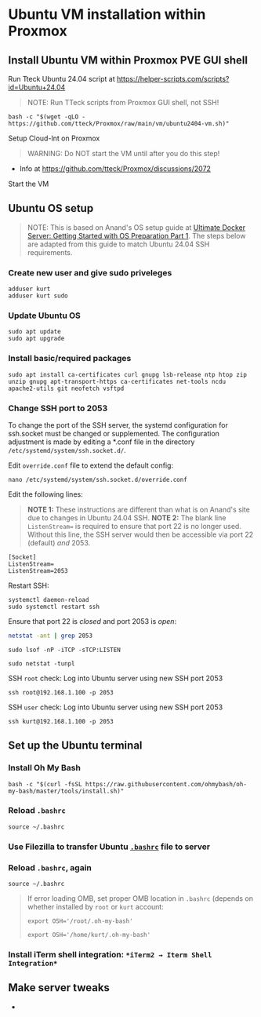 # Ubuntu VM installation within Proxmox 

## Install Ubuntu VM within Proxmox PVE GUI shell

Run Tteck Ubuntu 24.04 script at https://helper-scripts.com/scripts?id=Ubuntu+24.04
> NOTE: Run TTeck scripts from Proxmox GUI shell, not SSH!
```shell-script
bash -c "$(wget -qLO - https://github.com/tteck/Proxmox/raw/main/vm/ubuntu2404-vm.sh)"
```

Setup Cloud-Int on Proxmox
> WARNING: Do NOT start the VM until after you do this step!
- Info at https://github.com/tteck/Proxmox/discussions/2072 

Start the VM
## Ubuntu OS setup
    
> NOTE: This is based on Anand's OS setup guide at [Ultimate Docker Server: Getting Started with OS Preparation Part 1](https://www.smarthomebeginner.com/ultimate-docker-server-1-os-preparation/). 
>The steps below are adapted from this guide to match Ubuntu 24.04 SSH requirements.
### Create new user and give sudo priveleges
```shell-script
adduser kurt
adduser kurt sudo
```
### Update Ubuntu OS
```shell-script
sudo apt update
sudo apt upgrade
```
### Install basic/required packages
```shell-script
sudo apt install ca-certificates curl gnupg lsb-release ntp htop zip unzip gnupg apt-transport-https ca-certificates net-tools ncdu apache2-utils git neofetch vsftpd
```
### Change SSH port to 2053

To change the port of the SSH server, the systemd configuration for ssh.socket must be changed or supplemented. The configuration adjustment is made by editing a *.conf file in the directory `/etc/systemd/system/ssh.socket.d/`.

Edit `override.conf` file to extend the default config:
```shell-script
nano /etc/systemd/system/ssh.socket.d/override.conf
```
Edit the following lines:
> **NOTE 1:** These instructions are different than what is on Anand's site due to changes in Ubuntu 24.04 SSH.
> **NOTE 2:** The blank line `ListenStream=` is required to ensure that port 22 is no longer used. Without this line, the SSH server would then be accessible via port 22 (default) *and* 2053.
```EditorConfig
[Socket]
ListenStream=
ListenStream=2053
```
Restart SSH:
```shell
systemctl daemon-reload
sudo systemctl restart ssh  
```
Ensure that port 22 is *closed* and port 2053 is *open*:
```sh
netstat -ant | grep 2053
```
```shell-script
sudo lsof -nP -iTCP -sTCP:LISTEN
```
```shell-script
sudo netstat -tunpl
```
SSH `root` check: Log into Ubuntu server using new SSH port 2053
```shell-script
ssh root@192.168.1.100 -p 2053
```
SSH `user` check: Log into Ubuntu server using new SSH port 2053
```shell
ssh kurt@192.168.1.100 -p 2053
```

## Set up the Ubuntu terminal
### Install Oh My Bash
```shell
bash -c "$(curl -fsSL https://raw.githubusercontent.com/ohmybash/oh-my-bash/master/tools/install.sh)"
```
### Reload `.bashrc`
```shell
source ~/.bashrc
```
### Use Filezilla to transfer Ubuntu [`.bashrc`](/Ubuntu%20files/.bashrc) file to server
### Reload `.bashrc`, again
```shell
source ~/.bashrc
```
> If error loading OMB, set proper OMB location in `.bashrc` (depends on whether installed by `root` or `kurt` account:
> ```shell
> export OSH='/root/.oh-my-bash'
> ```
> ```shell
> export OSH='/home/kurt/.oh-my-bash'
> ```
### Install iTerm shell integration: `*iTerm2 → Iterm Shell Integration*`

##  Make server tweaks
   - 

